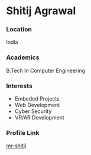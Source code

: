 # Shitij Agrawal

### Location

India

### Academics

B.Tech In Computer Engineering

### Interests

- Embeded Projects
- Web Development
- Cyber Security
- VR/AR Development 

### Profile Link

[mr-shitij](https://github.com/mr-shitij)

